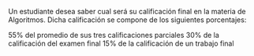 Un estudiante desea saber cual será su calificación final en la materia de Algoritmos. Dicha calificación se compone de los siguientes porcentajes:

55% del promedio de sus tres calificaciones parciales
30% de la calificación del examen final
15% de la calificación de un trabajo final
